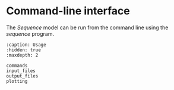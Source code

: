 # Command-line interface

The *Sequence* model can be run from the command line using the
*sequence* program.

```{toctree}
:caption: Usage
:hidden: true
:maxdepth: 2

commands
input_files
output_files
plotting
```
